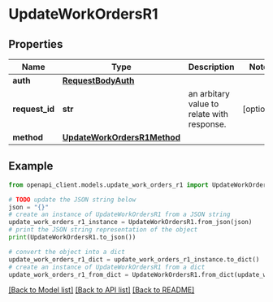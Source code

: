 # UpdateWorkOrdersR1


## Properties

Name | Type | Description | Notes
------------ | ------------- | ------------- | -------------
**auth** | [**RequestBodyAuth**](RequestBodyAuth.md) |  | 
**request_id** | **str** | an arbitary value to relate with response. | [optional] 
**method** | [**UpdateWorkOrdersR1Method**](UpdateWorkOrdersR1Method.md) |  | 

## Example

```python
from openapi_client.models.update_work_orders_r1 import UpdateWorkOrdersR1

# TODO update the JSON string below
json = "{}"
# create an instance of UpdateWorkOrdersR1 from a JSON string
update_work_orders_r1_instance = UpdateWorkOrdersR1.from_json(json)
# print the JSON string representation of the object
print(UpdateWorkOrdersR1.to_json())

# convert the object into a dict
update_work_orders_r1_dict = update_work_orders_r1_instance.to_dict()
# create an instance of UpdateWorkOrdersR1 from a dict
update_work_orders_r1_from_dict = UpdateWorkOrdersR1.from_dict(update_work_orders_r1_dict)
```
[[Back to Model list]](../README.md#documentation-for-models) [[Back to API list]](../README.md#documentation-for-api-endpoints) [[Back to README]](../README.md)


